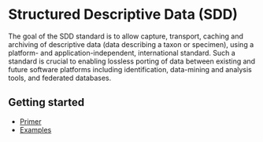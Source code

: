 # Structured Descriptive Data (SDD)

The goal of the SDD standard is to allow capture, transport, caching and archiving of descriptive data (data describing a taxon or specimen), using a platform- and application-independent, international standard. Such a standard is crucial to enabling lossless porting of data between existing and future software platforms including identification, data-mining and analysis tools, and federated databases.

## Getting started

- [Primer](./primer/)
- [Examples](./examples.html)
